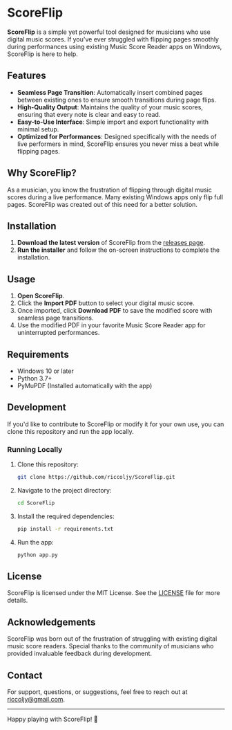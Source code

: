 # ScoreFlip

**ScoreFlip** is a simple yet powerful tool designed for musicians who use digital music scores. If you've ever struggled with flipping pages smoothly during performances using existing Music Score Reader apps on Windows, ScoreFlip is here to help.

## Features

- **Seamless Page Transition**: Automatically insert combined pages between existing ones to ensure smooth transitions during page flips.
- **High-Quality Output**: Maintains the quality of your music scores, ensuring that every note is clear and easy to read.
- **Easy-to-Use Interface**: Simple import and export functionality with minimal setup.
- **Optimized for Performances**: Designed specifically with the needs of live performers in mind, ScoreFlip ensures you never miss a beat while flipping pages.

## Why ScoreFlip?

As a musician, you know the frustration of flipping through digital music scores during a live performance. Many existing Windows apps only flip full pages. ScoreFlip was created out of this need for a better solution.

## Installation

1. **Download the latest version** of ScoreFlip from the [releases page](https://github.com/riccoljy/ScoreFlip/releases/tag/v1.0).
2. **Run the installer** and follow the on-screen instructions to complete the installation.

## Usage

1. **Open ScoreFlip**.
2. Click the **Import PDF** button to select your digital music score.
3. Once imported, click **Download PDF** to save the modified score with seamless page transitions.
4. Use the modified PDF in your favorite Music Score Reader app for uninterrupted performances.

## Requirements

- Windows 10 or later
- Python 3.7+
- PyMuPDF (Installed automatically with the app)

## Development

If you'd like to contribute to ScoreFlip or modify it for your own use, you can clone this repository and run the app locally.

### Running Locally

1. Clone this repository:
   ```bash
   git clone https://github.com/riccoljy/ScoreFlip.git
   ```
2. Navigate to the project directory:
    ```bash
    cd ScoreFlip
    ```
3. Install the required dependencies:
    ```bash
    pip install -r requirements.txt
    ```
4. Run the app:
    ```bash
    python app.py
    ```

## License

ScoreFlip is licensed under the MIT License. See the [LICENSE](LICENSE) file for more details.

## Acknowledgements

ScoreFlip was born out of the frustration of struggling with existing digital music score readers. Special thanks to the community of musicians who provided invaluable feedback during development.

## Contact

For support, questions, or suggestions, feel free to reach out at [riccoljy@gmail.com](mailto:riccoljy@gmail.com).

---

Happy playing with ScoreFlip! 🎵
